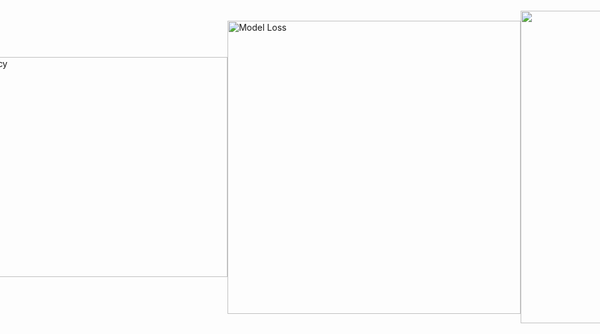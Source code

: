 # Heart-Disease
The goal of the project is to design and evaluate a neural network using Python, which will be capable of classifying data into five categories based on 14 input features. The specific aspects to consider are: 

Number of Layers, Number of Neurons per Layer, Number of Epochs, Other Important Parameters.

<img height="352" width="478" alt="Model Accuracy" src="https://github.com/user-attachments/assets/0ac58b52-5a7c-494e-9af9-803ccfd612cc">
<img width="469" alt="Model Loss" src="https://github.com/user-attachments/assets/18437c59-a547-475f-a317-8ae0c34ae0ac">
<div style="text-align: center;">
    <img width="500" alt="Confusion Matrix" src="https://github.com/user-attachments/assets/6cf6aa96-ad5d-4074-bb8e-2decb49fa18f">
</div>
<!DOCTYPE html>
<html lang="en">
<head>
    <meta charset="UTF-8">
    <meta name="viewport" content="width=device-width, initial-scale=1.0">
    <style>
        body, html {
            height: 100%;
            margin: 0;
            display: flex;
            justify-content: center;
            align-items: center;
        }
</head>
<body>
    <img src="https://github.com/user-attachments/assets/6cf6aa96-ad5d-4074-bb8e-2decb49fa18f" alt="Confusion Matrix">
</body>
</html>
